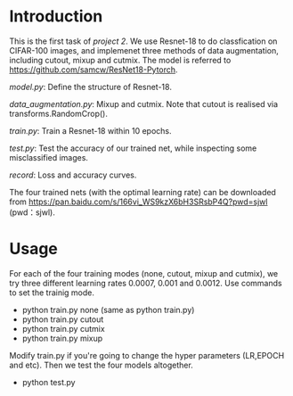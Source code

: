# Introduction
This is the first task of *project 2*. We use Resnet-18 to do classfication on CIFAR-100 images, and implemenet three methods of data augmentation, including cutout, mixup and cutmix. The model is referred to https://github.com/samcw/ResNet18-Pytorch.

*model.py*: Define the structure of Resnet-18.

*data_augmentation.py*: Mixup and cutmix. Note that cutout is realised via transforms.RandomCrop().

*train.py*: Train a Resnet-18 within 10 epochs.

*test.py*: Test the accuracy of our trained net, while inspecting some misclassified images.

*record*: Loss and accuracy curves.

The four trained nets (with the optimal learning rate) can be downloaded from https://pan.baidu.com/s/166vi_WS9kzX6bH3SRsbP4Q?pwd=sjwl (pwd：sjwl).

# Usage
For each of the four training modes (none, cutout, mixup and cutmix), we try three different learning rates 0.0007, 0.001 and 0.0012. Use commands to set the trainig mode.

+ python train.py none  (same as python train.py)
+ python train.py cutout
+ python train.py cutmix
+ python train.py mixup

Modify train.py if you're going to change the hyper parameters (LR,EPOCH and etc). Then we test the four models altogether.

+ python test.py

